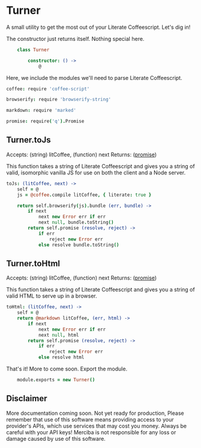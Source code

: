 Turner
========

A small utility to get the most out of your Literate Coffeescript. Let's dig in!

The constructor just returns itself. Nothing special here.

```CoffeeScript
	class Turner

		constructor: () ->
			@
```

Here, we include the modules we'll need to parse Literate Coffeescript.			

```CoffeeScript			
coffee: require 'coffee-script'

browserify: require 'browserify-string'

markdown: require 'marked'

promise: require('q').Promise
```

Turner.toJs
-----------

Accepts: (string) litCoffee, (function) next
Returns: ([promise](http://strongloop.com/strongblog/promises-in-node-js-with-q-an-alternative-to-callbacks/))

This function takes a string of Literate Coffeescript and gives you a string of valid, isomorphic vanilla JS for use on both the client and a Node server.

```CoffeeScript
toJs: (litCoffee, next) ->
	self = @
	js = @coffee.compile litCoffee, { literate: true }

	return self.browserify(js).bundle (err, bundle) ->
		if next
			next new Error err if err
			next null, bundle.toString()
		return self.promise (resolve, reject) ->
			if err
				reject new Error err
			else resolve bundle.toString()
```

Turner.toHtml
-----------

Accepts: (string) litCoffee, (function) next
Returns: ([promise](http://strongloop.com/strongblog/promises-in-node-js-with-q-an-alternative-to-callbacks/))

This function takes a string of Literate Coffeescript and gives you a string of valid HTML to serve up in a browser. 

```CoffeeScript
toHtml: (litCoffee, next) ->
	self = @
	return @markdown litCoffee, (err, html) ->
		if next
			next new Error err if err
			next null, html
		return self.promise (resolve, reject) ->
			if err
				reject new Error err
			else resolve html
```

That's it! More to come soon. Export the module.

```CoffeeScript
	module.exports = new Turner()
```

Disclaimer
----------
More documentation coming soon. Not yet ready for production, Please remember that use of this software means providing access to your provider's APIs, which use services that may cost you money. Always be careful with your API keys! Merciba is not responsible for any loss or damage caused by use of this software.  